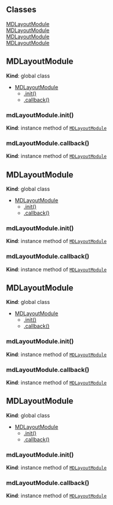 ## Classes

<dl>
<dt><a href="#MDLayoutModule">MDLayoutModule</a></dt>
<dd></dd>
<dt><a href="#MDLayoutModule">MDLayoutModule</a></dt>
<dd></dd>
<dt><a href="#MDLayoutModule">MDLayoutModule</a></dt>
<dd></dd>
<dt><a href="#MDLayoutModule">MDLayoutModule</a></dt>
<dd></dd>
</dl>

<a name="MDLayoutModule"></a>

## MDLayoutModule
**Kind**: global class  

* [MDLayoutModule](#MDLayoutModule)
    * [.init()](#MDLayoutModule+init)
    * [.callback()](#MDLayoutModule+callback)

<a name="MDLayoutModule+init"></a>

### mdLayoutModule.init()
**Kind**: instance method of [<code>MDLayoutModule</code>](#MDLayoutModule)  
<a name="MDLayoutModule+callback"></a>

### mdLayoutModule.callback()
**Kind**: instance method of [<code>MDLayoutModule</code>](#MDLayoutModule)  
<a name="MDLayoutModule"></a>

## MDLayoutModule
**Kind**: global class  

* [MDLayoutModule](#MDLayoutModule)
    * [.init()](#MDLayoutModule+init)
    * [.callback()](#MDLayoutModule+callback)

<a name="MDLayoutModule+init"></a>

### mdLayoutModule.init()
**Kind**: instance method of [<code>MDLayoutModule</code>](#MDLayoutModule)  
<a name="MDLayoutModule+callback"></a>

### mdLayoutModule.callback()
**Kind**: instance method of [<code>MDLayoutModule</code>](#MDLayoutModule)  
<a name="MDLayoutModule"></a>

## MDLayoutModule
**Kind**: global class  

* [MDLayoutModule](#MDLayoutModule)
    * [.init()](#MDLayoutModule+init)
    * [.callback()](#MDLayoutModule+callback)

<a name="MDLayoutModule+init"></a>

### mdLayoutModule.init()
**Kind**: instance method of [<code>MDLayoutModule</code>](#MDLayoutModule)  
<a name="MDLayoutModule+callback"></a>

### mdLayoutModule.callback()
**Kind**: instance method of [<code>MDLayoutModule</code>](#MDLayoutModule)  
<a name="MDLayoutModule"></a>

## MDLayoutModule
**Kind**: global class  

* [MDLayoutModule](#MDLayoutModule)
    * [.init()](#MDLayoutModule+init)
    * [.callback()](#MDLayoutModule+callback)

<a name="MDLayoutModule+init"></a>

### mdLayoutModule.init()
**Kind**: instance method of [<code>MDLayoutModule</code>](#MDLayoutModule)  
<a name="MDLayoutModule+callback"></a>

### mdLayoutModule.callback()
**Kind**: instance method of [<code>MDLayoutModule</code>](#MDLayoutModule)  
